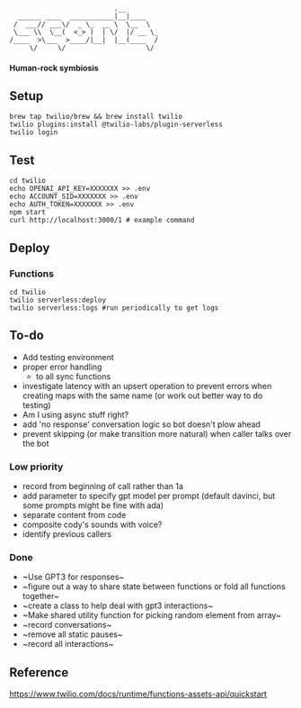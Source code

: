 ```
                          .__        
  ______ ____  ___________|__|____   
 /  ___// ___\/  _ \_  __ \  \__  \  
 \___ \\  \__(  <_> )  | \/  |/ __ \_
/____  >\___  >____/|__|  |__(____  /
     \/     \/                    \/ 
```

#### Human-rock symbiosis

## Setup
```
brew tap twilio/brew && brew install twilio
twilio plugins:install @twilio-labs/plugin-serverless
twilio login
```

## Test
```
cd twilio
echo OPENAI_API_KEY=XXXXXXX >> .env
echo ACCOUNT_SID=XXXXXXX >> .env
echo AUTH_TOKEN=XXXXXXX >> .env
npm start
curl http://localhost:3000/1 # example command
```

## Deploy

### Functions
```
cd twilio
twilio serverless:deploy
twilio serverless:logs #run periodically to get logs
```

## To-do

* Add testing environment 
* proper error handling
     * to all sync functions
* investigate latency with an upsert operation to prevent errors when creating maps with the same name (or work out better way to do testing)
* Am I using async stuff right?
* add 'no response' conversation logic so bot doesn't plow ahead
* prevent skipping (or make transition more natural) when caller talks over the bot

### Low priority
* record from beginning of call rather than 1a
* add parameter to specify gpt model per prompt (default davinci, but some prompts might be fine with ada)
* separate content from code
* composite cody's sounds with voice?
* identify previous callers

### Done
* ~Use GPT3 for responses~
* ~figure out a way to share state between functions or fold all functions together~
* ~create a class to help deal with gpt3 interactions~
* ~Make shared utility function for picking random element from array~
* ~record conversations~
* ~remove all static pauses~
* ~record all interactions~

## Reference
https://www.twilio.com/docs/runtime/functions-assets-api/quickstart
